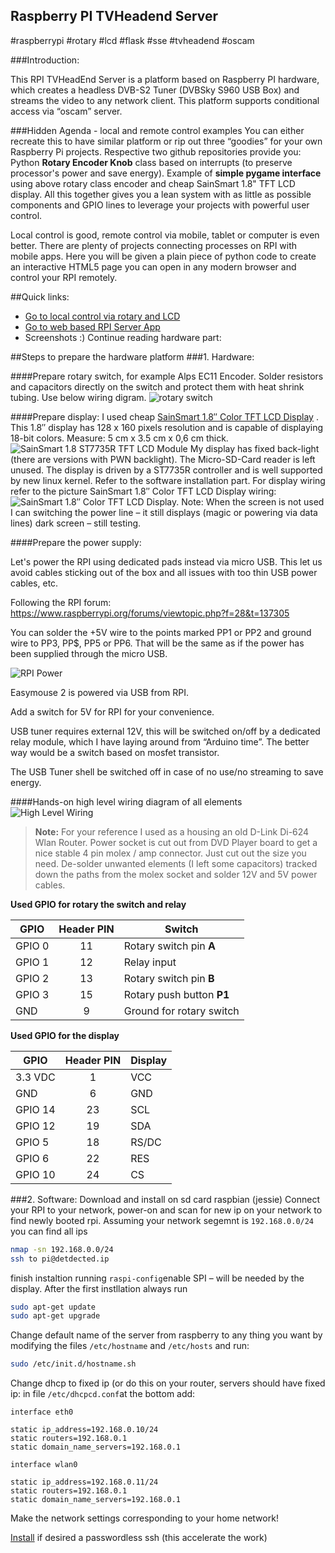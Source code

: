 ## Raspberry PI TVHeadend Server
\#raspberrypi #rotary #lcd #flask #sse #tvheadend #oscam


###Introduction:

This RPI TVHeadEnd Server is a platform based on Raspberry PI hardware, which creates a headless DVB-S2 Tuner (DVBSky S960 USB Box) and streams the video to any network client. This platform supports conditional access via “oscam” server.


###Hidden Agenda - local and remote control examples
You can either recreate this to have similar platform or rip out three  “goodies” for your own Raspberry Pi projects. Respective two github repositories provide you:
Python **Rotary Encoder Knob** class based on interrupts (to preserve processor's power and save energy). Example of **simple pygame interface** using above rotary class encoder and cheap  SainSmart 1.8" TFT LCD display. All this together gives you a lean system with as little as possible components and GPIO lines to leverage your projects with powerful user control. 

Local control is good, remote control via mobile, tablet or computer is even better. There are plenty of projects connecting processes on RPI with mobile apps. Here you will be given a plain piece of python code to create an interactive HTML5 page you can open in any modern browser and control your RPI remotely.

##Quick links:
- [Go to local control via rotary and LCD](https://github.com/petervflocke/rotaryencoder_rpi) 
- [Go to web based RPI Server App](https://github.com/petervflocke/flasksse_rpi) 
- Screenshots :)
Continue reading hardware part:


##Steps to prepare the hardware platform
###1. Hardware:

####Prepare rotary switch,
for example Alps EC11 Encoder. Solder resistors and capacitors directly on the switch and protect them with heat shrink tubing. Use below wiring digram.
![rotary switch](https://raw.githubusercontent.com/petervflocke/rpitvheadend/master/rotary-switch.png  "Rotary Switch")

####Prepare display:
I used cheap [SainSmart 1.8″ Color TFT LCD Display](http://www.sainsmart.com/sainsmart-1-8-spi-lcd-module-with-microsd-led-backlight-for-arduino-mega-atmel-atmega.html) . This 1.8″ display has 128 x 160 pixels resolution and is capable of displaying 18-bit colors. Measure: 5 cm x 3.5 cm x 0,6 cm thick.
![SainSmart 1.8 ST7735R TFT LCD Module](https://raw.githubusercontent.com/petervflocke/rpitvheadend/master/display.jpg  "SainSmart 1.8 ST7735R TFT LCD Module")
My display has fixed back-light (there are versions with PWN backlight).  The Micro-SD-Card reader is left unused.
The display is driven by a ST7735R controller and is well supported by new linux kernel. Refer to the software installation part.
For display wiring refer to the picture
SainSmart 1.8″ Color TFT LCD Display wiring:
![SainSmart 1.8″ Color TFT LCD Display.](https://raw.githubusercontent.com/petervflocke/rpitvheadend/master/SaintSmartDiagram.png  "SainSmart 1.8″ Color TFT LCD Display.")
Note: When the screen is not used I can switching the power line – it still displays (magic or powering via data lines) dark screen – still testing.

####Prepare the power supply:

Let's power the RPI using dedicated pads instead via micro USB. This let us avoid cables sticking out of the box and all issues with too thin USB power cables, etc.

Following the RPI forum: https://www.raspberrypi.org/forums/viewtopic.php?f=28&t=137305

You can solder the +5V wire to the points marked PP1 or PP2 and ground wire to PP3, PP$, PP5 or PP6. That will be the same as if the power has been supplied through the micro USB.

![RPI Power](https://raw.githubusercontent.com/petervflocke/rpitvheadend/master/rpi-power.jpg  "RPI Power")

Easymouse 2 is powered via USB from RPI.

Add a switch for 5V for RPI for your convenience.

USB tuner requires external 12V, this will be switched on/off by a dedicated relay module, which I have laying around from “Arduino time”. The better way would be a switch based on mosfet transistor. 

The USB Tuner shell be switched off in case of no use/no streaming to save energy.

####Hands-on high level wiring diagram of all elements
![High Level Wiring](https://raw.githubusercontent.com/petervflocke/rpitvheadend/master/highlewelwiring.jpg  "High Level Wiring")

> **Note:**
>For your reference I used as a housing an old D-Link Di-624 Wlan Router. Power socket is cut out from DVD Player board to get a nice stable 4 pin molex / amp connector. Just cut out the size you need. De-solder unwanted elements (I left some capacitors) tracked down the paths from the molex socket and solder 12V and 5V power cables.

**Used GPIO for rotary the switch and relay**

GPIO | Header PIN | Switch
--- | :--: | ---
GPIO 0 | 11 | Rotary switch pin **A** 
GPIO 1 | 12  | Relay input 
GPIO 2 | 13  | Rotary switch pin **B** 
GPIO 3 | 15  | Rotary push button **P1** 
GND | 9 | Ground for rotary switch 

**Used GPIO for the display**

GPIO | Header PIN | Display 
--- | :--: | ---
3.3 VDC  | 1 | VCC 
GND | 6  | GND 
GPIO 14 | 23 | SCL 
GPIO 12 | 19 | SDA 
GPIO 5 | 18 | RS/DC 
GPIO 6 | 22 | RES 
GPIO 10 | 24 | CS 



###2. Software: Download and install on sd card raspbian (jessie)
Connect your RPI to your network, power-on  and scan for new ip on your network to find newly booted rpi. Assuming your network segemnt is `192.168.0.0/24` you can find all ips

```sh
nmap -sn 192.168.0.0/24
ssh to pi@detdected.ip
```
finish instaltion running `raspi-config`enable SPI – will be needed by the display. After the first instllation always run 
```sh
sudo apt-get update
sudo apt-get upgrade
```
Change default name of the server from raspberry to any thing you want by modifying the files `/etc/hostname` and `/etc/hosts` and run:
```sh
sudo /etc/init.d/hostname.sh
```
Change dhcp to fixed ip (or do this on your router, servers should have fixed ip: in file `/etc/dhcpcd.conf`at the bottom add:

```
interface eth0

static ip_address=192.168.0.10/24
static routers=192.168.0.1
static domain_name_servers=192.168.0.1

interface wlan0

static ip_address=192.168.0.11/24
static routers=192.168.0.1
static domain_name_servers=192.168.0.1
```
Make the network settings corresponding to your home network!

[Install](https://www.raspberrypi.org/documentation/remote-access/ssh/passwordless.md)  if desired a passwordless ssh (this accelerate the work)

